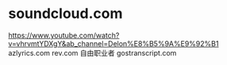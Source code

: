 # soundcloud.com
https://www.youtube.com/watch?v=vhrvmtYDXgY&ab_channel=Delon%E8%B5%9A%E9%92%B1
azlyrics.com
rev.com 自由职业者
gostranscript.com
